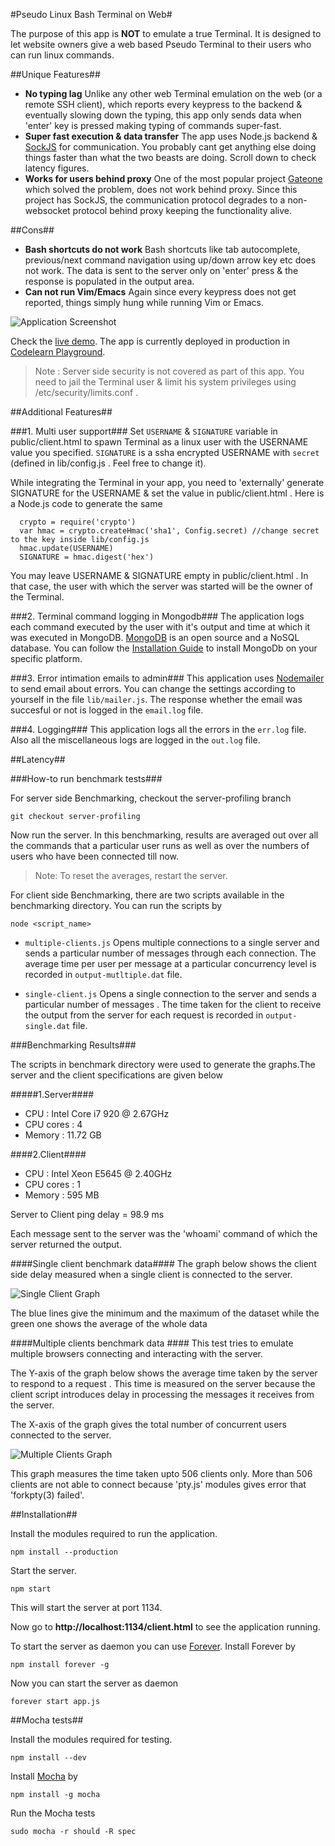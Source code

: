 #Pseudo Linux Bash Terminal on Web#

The purpose of this app is **NOT** to emulate a true Terminal. It is designed to let website owners give a web based Pseudo Terminal to their users who can run linux commands.

##Unique Features##

- **No typing lag** Unlike any other web Terminal emulation on the web (or a remote SSH client), which reports every keypress to the backend & eventually slowing down the typing, this app only sends data when 'enter' key is pressed making typing of commands super-fast.
- **Super fast execution & data transfer** The app uses Node.js backend & [SockJS](http://sockjs.org) for communication. You probably cant get anything else doing things faster than what the two beasts are doing. Scroll down to check latency figures.
- **Works for users behind proxy** One of the most popular project [Gateone](http://github.com/liftoff/GateOne) which solved the problem, does not work behind proxy. Since this project has SockJS, the communication protocol degrades to a non-websocket protocol behind proxy keeping the functionality alive.

##Cons##

- **Bash shortcuts do not work**  Bash shortcuts like tab autocomplete, previous/next command navigation using up/down arrow key etc does not work. The data is sent to the server only on 'enter' press & the response is populated in the output area.
- **Can not run Vim/Emacs** Again since every keypress does not get reported, things simply hung while running Vim or Emacs.


![Application Screenshot](http://www.codelearn.org/blog/wp-content/uploads/2013/06/terminal_screenshot.png)

Check the [live demo](http://pocha.github.io/terminal-codelearn). The app is currently deployed in production in [Codelearn Playground](http://www.codelearn.org/apps/code_play).

> Note : Server side security is not covered as part of this app. You need to jail the Terminal user & limit his system privileges using /etc/security/limits.conf . 

##Additional Features##


###1. Multi user support###
Set `USERNAME` & `SIGNATURE` variable in public/client.html to spawn Terminal as a linux user with the USERNAME value you specified. `SIGNATURE` is a ssha encrypted USERNAME with `secret` (defined in lib/config.js . Feel free to change it).

While integrating the Terminal in your app, you need to 'externally' generate SIGNATURE for the USERNAME & set the value in public/client.html . Here is a Node.js code to generate the same
      

      crypto = require('crypto')
	  var hmac = crypto.createHmac('sha1', Config.secret) //change secret to the key inside lib/config.js
      hmac.update(USERNAME)
      SIGNATURE = hmac.digest('hex')


You may leave USERNAME & SIGNATURE empty in public/client.html . In that case, the user with which the server was started will be the owner of the Terminal.

###2. Terminal command logging in Mongodb###
The application logs each command executed by the user with it's output and time at which it was executed in MongoDB. [MongoDB](http://www.mongodb.org) is an open source and a NoSQL database. You can follow the [Installation Guide](http://docs.mongodb.org/manual/installation) to install MongoDb on your specific platform.


###3. Error intimation emails to admin###
This application uses [Nodemailer](https://github.com/andris9/Nodemailer) to send email about errors. You can change the settings according to yourself in the file `lib/mailer.js`. The response whether the email was succesful or not is logged in the `email.log` file. 


###4. Logging###
This application logs all the errors in the `err.log` file.
Also all the miscellaneous logs are logged in the `out.log` file.


##Latency##

###How-to run benchmark tests###

For server side Benchmarking, checkout the server-profiling branch

	git checkout server-profiling

Now run the server. In this benchmarking, results are averaged out over all the commands that a particular user runs as well as over the numbers of users who have been connected till now. 

> Note: To reset the averages, restart the server.

For client side Benchmarking, there are two scripts available in the benchmarking directory. You can run the scripts by

	node <script_name>

+ `multiple-clients.js` Opens multiple connections to a single server and sends a particular number of messages through each connection. The average time per user per message at a particular concurrency level is recorded in `output-mutltiple.dat` file.

+ `single-client.js` Opens a single connection to the server and sends a particular number of messages . The time taken for the client to receive the output from the server for each request is recorded in `output-single.dat` file.


###Benchmarking Results###

The scripts in benchmark directory were used to generate the graphs.The server and the client specifications are given below

#####1.Server####
   + CPU : Intel Core i7 920 @ 2.67GHz
   + CPU cores : 4
   + Memory : 11.72 GB

####2.Client####
   + CPU : Intel Xeon E5645 @ 2.40GHz
   + CPU cores : 1
   + Memory : 595 MB
 
Server to Client ping delay = 98.9 ms

Each message sent to the server was the 'whoami' command of which the server returned the output.

####Single client benchmark data####
The graph below shows the client side delay measured when a single client is connected to the server.

![Single Client Graph](https://raw.github.com/pocha/terminal-codelearn/master/graphs/single-client.png)
   
The blue lines give the minimum and the maximum of the dataset while the green one shows the average of the whole data

####Multiple clients benchmark data ####
This test tries to emulate multiple browsers connecting and interacting with the server.

The Y-axis of the graph below shows the average time taken by the server to respond to a request . This time is measured on the server because the  client script introduces delay in processing the messages it receives from the server.

The X-axis of the graph gives the total number of concurrent users connected to the server. 

![Multiple Clients Graph](https://raw.github.com/pocha/terminal-codelearn/master/graphs/multiple-clients.png)

This graph measures the time taken upto 506 clients only. More than 506 clients are not able to connect because 'pty.js' modules gives error that 'forkpty(3) failed'.

##Installation##

Install the modules required to run the application.

	npm install --production

Start the server.

	npm start

This will start the server at port 1134.

Now go to **http://localhost:1134/client.html** to see the application running.

To start the server as daemon you can use [Forever](https://github.com/nodejitsu/forever).
Install Forever by

	npm install forever -g

Now you can start the server as daemon

	forever start app.js


##Mocha tests##

Install the modules required for testing.

	npm install --dev

Install [Mocha](http://visionmedia.github.io/mocha/) by

	npm install -g mocha

Run the Mocha tests
  
	sudo mocha -r should -R spec


